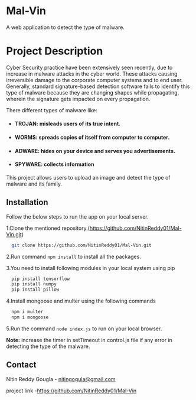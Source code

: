 
# Mal-Vin 
A web application to detect the type of malware.

# Project Description
Cyber Security practice have been extensively seen recently, due to increase in malware attacks 
in the cyber world. These attacks causing irreversible damage to the corporate computer systems 
and to end user. Generally, standard signature-based detection software fails to identify this type 
of malware because they are changing shapes while propagating, wherein the signature gets 
impacted on every propagation.

There different types of malware like:

- #### TROJAN: misleads users of its true intent.
- #### WORMS: spreads copies of itself from computer to computer.
- #### ADWARE: hides on your device and serves you advertisements.
- #### SPYWARE: collects information 

This project allows users to upload an image and detect the type of malware and its family.
    

## Installation

Follow the below steps to run the app on your local server.

1.Clone the mentioned repository.(https://github.com/NitinReddy01/Mal-Vin.git) 
```bash
  git clone https://github.com/NitinReddy01/Mal-Vin.git
```
2.Run command `npm install` to install all the packages.

3.You need to install following modules in your local system using pip
```bash
  pip install tensorflow
  pip install numpy
  pip install pillow
```
4.Install mongoose and multer using the following commands
```bash
  npm i multer
  npm i mongoose
```

5.Run the command `node index.js` to run on your local browser.

**Note:** increase the timer in setTimeout in control.js file if any error in detecting the type of the malware. 

    
## Contact

Nitin Reddy Gougla - nitingogula@gmail.com

project link -https://github.com/NitinReddy01/Mal-Vin 

